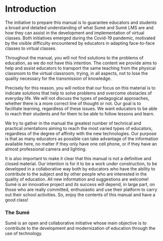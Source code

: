 # Introduction

The initiative to prepare this manual is to guarantee educators and students a broad and detailed understanding of what Sumé and Sumé LMS are and how they can assist in the development and implementation of virtual classes. Both initiatives emerged during the Covid-19 pandemic, motivated by the visible difficulty encountered by educators in adapting face-to-face classes to virtual classes.

Throughout the manual, you will not find solutions to the problems of education, as we do not have this intention. The content we provide aims to help and assist educators to transport the same teaching from the physical classroom to the virtual classroom, trying, in all aspects, not to lose the quality necessary for the transmission of knowledge.

Precisely for this reason, you will notice that our focus on this material is to indicate solutions that help to solve problems and overcome obstacles of everyday life. We will not discuss the types of pedagogical approaches, whether there is a more correct line of thought or not. Our goal is to facilitate learning, regardless of these issues. We want educators to be able to reach their students and for them to be able to follow lessons and learn.

We try to gather in the manual the greatest number of technical and practical orientations aiming to reach the most varied types of educators, regardless of the degree of affinity with the new technologies. Our purpose is that as many educators as possible can take advantage of the information available here, no matter if they only have one cell phone, or if they have an almost professional camera and lighting.

It is also important to make it clear that this manual is not a definitive and closed material. Our intention is for it to be a work under construction, to be developed in a collaborative way both by educators who have the ability to contribute to the subject and by other people who are interested in the quality of education. All new information and suggestions are welcome! Sumé is an innovative project and its success will depend, in large part, on those who are really committed, enthusiastic and use their platform to carry out their school activities. So, enjoy the contents of this manual and have a good class!

### The Sumé

Sumé is an open and collaborative initiative whose main objective is to contribute to the development and modernization of education through the use of technology.

